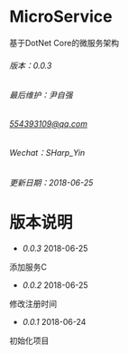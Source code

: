 # MicroService
基于DotNet Core的微服务架构

###### 版本：0.0.3

###### 最后维护：尹自强
###### 554393109@qq.com
###### Wechat：SHarp_Yin 
###### 更新日期：2018-06-25

# 版本说明

* _0.0.3_ 2018-06-25

添加服务C

* _0.0.2_ 2018-06-25

修改注册时间

* _0.0.1_ 2018-06-24

初始化项目
